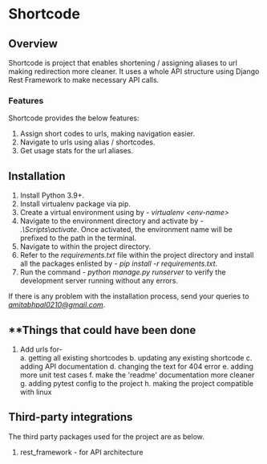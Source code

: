 # Shortcode

## **Overview**

Shortcode is project that enables shortening / assigning aliases to url making redirection more cleaner. It uses a whole API structure using Django Rest Framework to make necessary API calls.

### **Features**

Shortcode provides the below features:

1. Assign short codes to urls, making navigation easier.
2. Navigate to urls using alias / shortcodes.
3. Get usage stats for the url aliases.

## **Installation**

1. Install Python 3.9+.
2. Install virtualenv package via pip.
3. Create a virtual environment using by - _virtualenv \<env-name\>_
4. Navigate to the environment directory and activate by - _.\Scripts\activate_. Once activated, the environment name will be prefixed to the path in the terminal.
5. Navigate to within the project directory.
6. Refer to the _requirements.txt_ file within the project directory and install all the packages enlisted by - _pip install -r requirements.txt_.
7. Run the command - _python manage.py runserver_ to verify the development server running without any errors.

If there is any problem with the installation process, send your queries to *amitabhpal0210@gmail.com*.

## \*\*Things that could have been done

1. Add urls for-\
   a. getting all existing shortcodes
   b. updating any existing shortcode
   c. adding API documentation
   d. changing the text for 404 error
   e. adding more unit test cases
   f. make the 'readme' documentation more cleaner
   g. adding pytest config to the project
   h. making the project compatible with linux

## **Third-party integrations**

The third party packages used for the project are as below.

1. rest_framework - for API architecture
